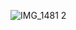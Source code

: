 ![IMG_1481 2](https://user-images.githubusercontent.com/31473832/151948104-69fce181-99a4-415c-8bf2-3bff88e458b4.jpg)
